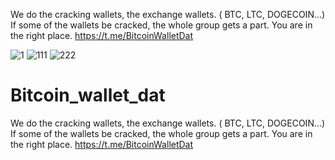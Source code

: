 We do the cracking wallets, the exchange wallets. ( BTC, LTC, DOGECOIN...) If some of the wallets be cracked, the whole group gets a part. You are in the right place. https://t.me/BitcoinWalletDat

![1](https://user-images.githubusercontent.com/106917872/203820450-273e9ccc-91ed-43ec-bf5e-a3bda58168fb.jpg)
![111](https://user-images.githubusercontent.com/106917872/203820469-091e6e73-ce3d-461d-940e-cec35c025cd4.PNG)
![222](https://user-images.githubusercontent.com/106917872/203820487-b99ef690-46a6-4407-a558-8ccf881c1c25.PNG)



# Bitcoin_wallet_dat
We do the cracking wallets, the exchange wallets. ( BTC, LTC, DOGECOIN...) If some of the wallets be cracked, the whole group gets a part. You are in the right place. https://t.me/BitcoinWalletDat

